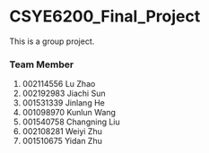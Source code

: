 # CSYE6200_Final_Project
This is a group project.
### Team Member
1. 002114556 Lu Zhao
2. 002192983 Jiachi Sun
3. 001531339 Jinlang He
4. 001098970 Kunlun Wang
5. 001540758 Changning Liu
6. 002108281 Weiyi Zhu
7. 001510675 Yidan Zhu


